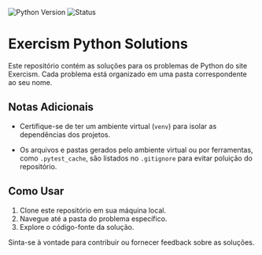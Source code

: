 ![Python Version](https://img.shields.io/badge/python-3.11-blue)
![Status](https://img.shields.io/badge/Status-Em%20Desenvolvimento-orange)

# Exercism Python Solutions

Este repositório contém as soluções para os problemas de Python do site Exercism. Cada problema está organizado em uma pasta correspondente ao seu nome.


## Notas Adicionais

- Certifique-se de ter um ambiente virtual (`venv`) para isolar as dependências dos projetos.

- Os arquivos e pastas gerados pelo ambiente virtual ou por ferramentas, como `.pytest_cache`, são listados no `.gitignore` para evitar poluição do repositório.

## Como Usar

1. Clone este repositório em sua máquina local.
2. Navegue até a pasta do problema específico.
3. Explore o código-fonte da solução.

Sinta-se à vontade para contribuir ou fornecer feedback sobre as soluções.
